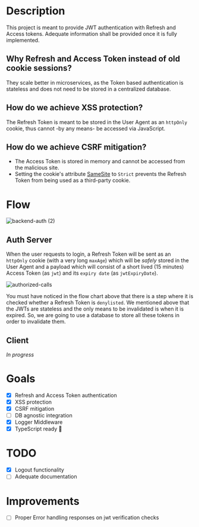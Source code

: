 # Description

This project is meant to provide JWT authentication with Refresh and Access tokens. Adequate information shall be provided once it is fully implemented.

## Why Refresh and Access Token instead of old cookie sessions?
They scale better in microservices, as the Token based authentication is stateless and does not need to be stored in a centralized database.

## How do we achieve XSS protection?
The Refresh Token is meant to be stored in the User Agent as an `httpOnly` cookie, thus cannot -by any means- be accessed via JavaScript.

## How do we achieve CSRF mitigation?
- The Access Token is stored in memory and cannot be accessed from the malicious site.
- Setting the cookie's attribute [SameSite](https://datatracker.ietf.org/doc/html/draft-ietf-httpbis-cookie-same-site-00#section-5.2) to `Strict` prevents the Refresh Token from being used as a third-party cookie.


# Flow

![backend-auth (2)](https://user-images.githubusercontent.com/22287199/118382855-2280fa80-b602-11eb-9f2b-4231b9fad06a.jpg)


## Auth Server
When the user requests to login, a Refresh Token will be sent as an `httpOnly` cookie (with a very long `maxAge`) which will be _safely_ stored in the User Agent and a payload which will consist of a short lived (15 minutes) Access Token (as `jwt`) and its `expiry date` (as `jwtExpiryDate`).

![authorized-calls](https://user-images.githubusercontent.com/22287199/118383155-201fa000-b604-11eb-9cdb-365aa5c679c3.jpg)

You must have noticed in the flow chart above that there is a step where it is checked whether a Refresh Token is `denylisted`. We mentioned above that the JWTs are stateless and the only means to be invalidated is when it is expired. So, we are going to use a database to store all these tokens in order to invalidate them.

## Client
_In progress_


# Goals
- [x] Refresh and Access Token authentication
- [x] XSS protection
- [x] CSRF mitigation
- [ ] DB agnostic integration
- [x] Logger Middleware
- [x] TypeScript ready 🚀

# TODO
- [x] Logout functionality
- [ ] Adequate documentation

# Improvements
- [ ] Proper Error handling responses on jwt verification checks
